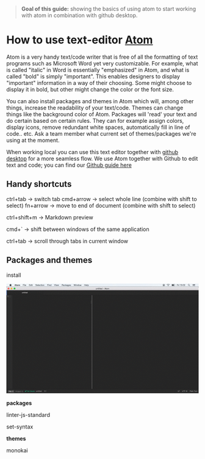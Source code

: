> **Goal of this guide:** showing the basics of using atom to start working with atom in combination with github desktop.

# How to use text-editor [Atom](https://atom.io)

Atom is a very handy text/code writer that is free of all the formatting of text programs such as Microsoft Word yet very customizable. For example, what is called "italic" in Word is essentially "emphasized" in Atom, and what is called "bold" is simply "important". This enables designers to display "important" information in a way of their choosing. Some might choose to display it in bold, but other might change the color or the font size.

You can also install packages and themes in Atom which will, among other things, increase the readability of your text/code. Themes can change things like the background color of Atom. Packages will 'read' your text and do certain based on certain rules. They can for example assign colors, display icons, remove redundant white spaces, automatically fill in line of code.. etc. Ask a team member what current set of themes/packages we're using at the moment.

When working local you can use this text editor together with [github desktop](https://desktop.github.com/) for a more seamless flow. We use Atom together with Github to edit text and code; you can find our [Github guide here](../github-guide/readme.md)


## Handy shortcuts

ctrl+tab -> switch tab cmd+arrow -> select whole line (combine with shift to select)
fn+arrow -> move to end of document (combine with shift to select)

ctrl+shift+m -> Markdown preview

cmd+` -> shift between windows of the same application

ctrl+tab -> scroll through tabs in current window

## Packages and themes

install

![see explanation in gif](../images/atom-install-theme-guide.gif)

**packages**

linter-js-standard

set-syntax

**themes**

monokai
